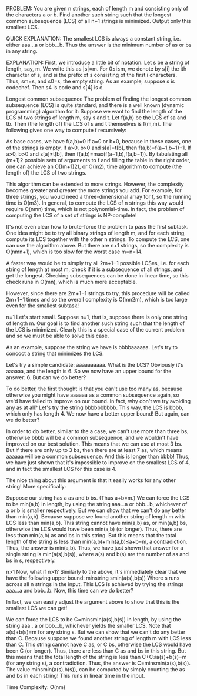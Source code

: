 PROBLEM:
You are given n strings, each of length m and consisting only of the characters a or b. Find another such string such that the longest common subsequence (LCS) of all n+1 strings is minimized. Output only this smallest LCS.

QUICK EXPLANATION:
The smallest LCS is always a constant string, i.e. either aaa...a or bbb...b. Thus the answer is the minimum number of  as or bs in any string.

EXPLANATION:
First, we introduce a little bit of notation. Let s be a string of length, say, m. We write this as |s|=m. For 0≤i≤m, we denote by s[i] the ith character of s, and si the prefix of s consisting of the first i characters. Thus, sm=s, and s0=ε, the empty string. As an example, suppose s is codechef. Then s4 is code and s[4] is c.

Longest common subsequence
The problem of finding the longest common subsequence (LCS) is quite standard, and there is a well known (dynamic programming) algorithm for it: Suppose we want to find the length of the LCS of two strings of length m, say s and t. Let f(a,b) be the LCS of sa and tb. Then (the length of) the LCS of s and t themselves is f(m,m). The following gives one way to compute f recursively:

As base cases, we have f(a,b)=0 if a=0 or b=0, because in these cases, one of the strings is empty.
If a>0, b>0 and s[a]=t[b], then f(a,b)=f(a−1,b−1)+1.
If a>0, b>0 and s[a]≠t[b], then f(a,b)=max(f(a−1,b),f(a,b−1)).
By tabulating all (m+1)2 possible sets of arguments to f and filling the table in the right order, one can achieve an O((m+1)2), or O(m2), time algorithm to compute (the length of) the LCS of two strings.

This algorithm can be extended to more strings. However, the complexity becomes greater and greater the more strings you add. For example, for three strings, you would need a three-dimensional array for f, so the running time is O(m3). In general, to compute the LCS of n strings this way would require O(nmn) time, which is not polynomial-time. In fact, the problem of computing the LCS of a set of strings is NP-complete!

It's not even clear how to brute-force the problem to pass the first subtask. One idea might be to try all binary strings of length m, and for each string, compute its LCS together with the other n strings. To compute the LCS, one can use the algorithm above. But there are n+1 strings, so the complexity is O(nmn+1), which is too slow for the worst case m=n=14.

A faster way would be to simply try all 2m+1−1 possible LCSes, i.e. for each string of length at most m, check if it is a subsequence of all strings, and get the longest. Checking subsequences can be done in linear time, so this check runs in O(mn), which is much more acceptable.

However, since there are 2m+1−1 strings to try, this procedure will be called 2m+1−1 times and so the overall complexity is O(mn2m), which is too large even for the smallest subtask!

n=1
Let's start small. Suppose n=1, that is, suppose there is only one string of length m. Our goal is to find another such string such that the length of the LCS is minimized. Clearly this is a special case of the current problem and so we must be able to solve this case.

As an example, suppose the string we have is bbbbaaaaaa. Let's try to concoct a string that minimizes the LCS.

Let's try a simple candidate: aaaaaaaaaa. What is the LCS? Obviously it's aaaaaa, and the length is 6. So we now have an upper bound for the answer: 6. But can we do better?

To do better, the first thought is that you can't use too many as, because otherwise you might have aaaaaa as a common subsequence again, so we'd have failed to improve on our bound. In fact, why don't we try avoiding any as at all? Let's try the string bbbbbbbbbb. This way, the LCS is bbbb, which only has length 4. We now have a better upper bound! But again, can we do better?

In order to do better, similar to the a case, we can't use more than three bs, otherwise bbbb will be a common subsequence, and we wouldn't have improved on our best solution. This means that we can use at most 3 bs. But if there are only up to 3 bs, then there are at least 7 as, which means aaaaaa will be a common subsequence. And this is longer than bbbb! Thus, we have just shown that it's impossible to improve on the smallest LCS of 4, and in fact the smallest LCS for this case is 4.

The nice thing about this argument is that it easily works for any other string! More specifically:

Suppose our string has a as and b bs. (Thus a+b=m.)
We can force the LCS to be min(a,b) in length, by using the string aaa...a or bbb...b, whichever of a or b is smaller respectively.
But we can show that we can't do any better than min(a,b). Because suppose we found another string of length m with LCS less than min(a,b). This string cannot have min(a,b) as, or min(a,b) bs, otherwise the LCS would have been min(a,b) (or longer). Thus, there are less than min(a,b) as and bs in this string. But this means that the total length of the string is less than min(a,b)+min(a,b)≤a+b=m, a contradiction.
Thus, the answer is min(a,b).
Thus, we have just shown that answer for a single string is min(a(s),b(s)), where a(s) and b(s) are the number of as and bs in s, respectively.

n>1
Now, what if n>1? Similarly to the above, it's immediately clear that we have the following upper bound:
minstring smin(a(s),b(s))
Where s runs across all n strings in the input. This LCS is achieved by trying the strings aaa...a and bbb...b. Now, this time can we do better?

In fact, we can easily adjust the argument above to show that this is the smallest LCS we can get!

We can force the LCS to be C=minsmin(a(s),b(s)) in length, by using the string aaa...a or bbb...b, whichever yields the smaller LCS. Note that a(s)+b(s)=m for any string s.
But we can show that we can't do any better than C. Because suppose we found another string of length m with LCS less than C. This string cannot have C as, or C bs, otherwise the LCS would have been C (or longer). Thus, there are less than C as and bs in this string. But this means that the total length of the string is less than C+C≤a(s)+b(s)=m (for any string s), a contradiction.
Thus, the answer is C=minsmin(a(s),b(s)).
The value minsmin(a(s),b(s)), can be computed by simply counting the as and bs in each string! This runs in linear time in the input.

Time Complexity:
O(nm)

